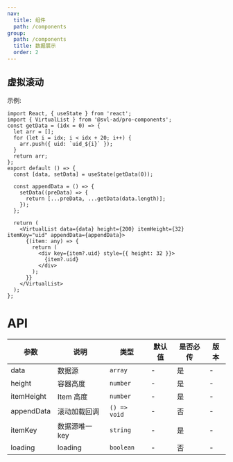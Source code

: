 ```yaml
---
nav:
  title: 组件
  path: /components
group:
  path: /components
  title: 数据展示
  order: 2
---
```


## 虚拟滚动

示例:

```tsx
import React, { useState } from 'react';
import { VirtualList } from '@svl-ad/pro-components';
const getData = (idx = 0) => {
  let arr = [];
  for (let i = idx; i < idx + 20; i++) {
    arr.push({ uid: `uid_${i}` });
  }
  return arr;
};
export default () => {
  const [data, setData] = useState(getData(0));

  const appendData = () => {
    setData((preData) => {
      return [...preData, ...getData(data.length)];
    });
  };

  return (
    <VirtualList data={data} height={200} itemHeight={32} itemKey="uid" appendData={appendData}>
      {(item: any) => {
        return (
          <div key={item?.uid} style={{ height: 32 }}>
            {item?.uid}
          </div>
        );
      }}
    </VirtualList>
  );
};
```

# API

| 参数       | 说明           | 类型         | 默认值 | 是否必传 | 版本 |
| ---------- | -------------- | ------------ | ------ | -------- | ---- |
| data       | 数据源         | `array`      | -      | 是       | -    |
| height     | 容器高度       | `number`     | -      | 是       | -    |
| itemHeight | Item 高度      | `number`     | -      | 是       | -    |
| appendData | 滚动加载回调   | `() => void` | -      | 否       | -    |
| itemKey    | 数据源唯一 key | `string`     | -      | 是       | -    |
| loading    | loading        | `boolean`    | -      | 否       | -    |
